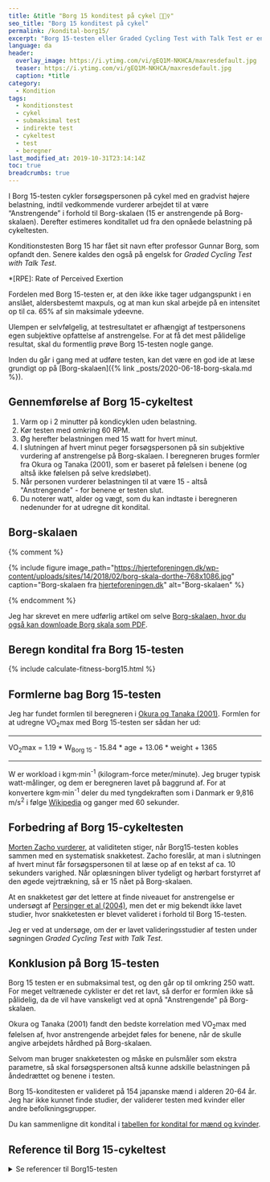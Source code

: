 ```yaml
---
title: &title "Borg 15 konditest på cykel 🚴🚴‍♀️"
seo_title: "Borg 15 konditest på cykel"
permalink: /kondital-borg15/
excerpt: "Borg 15-testen eller Graded Cycling Test with Talk Test er en submaksimal konditest på cykel, hvor forsøgspersonens kondital estimeres ud fra en test på en ergometercykel."
language: da
header:
  overlay_image: https://i.ytimg.com/vi/gEQ1M-NKHCA/maxresdefault.jpg
  teaser: https://i.ytimg.com/vi/gEQ1M-NKHCA/maxresdefault.jpg
  caption: *title
category:
  - Kondition
tags:
  - konditionstest
  - cykel
  - submaksimal test
  - indirekte test
  - cykeltest
  - test
  - beregner
last_modified_at: 2019-10-31T23:14:14Z
toc: true
breadcrumbs: true
---
```


I Borg 15-testen cykler forsøgspersonen på cykel med en gradvist højere belastning, indtil vedkommende vurderer arbejdet til at være “Anstrengende” i forhold til Borg-skalaen (15 er anstrengende på Borg-skalaen). Derefter estimeres konditallet ud fra den opnåede belastning på cykeltesten.

Konditionstesten Borg 15 har fået sit navn efter professor Gunnar Borg, som opfandt den. Senere kaldes den også på engelsk for _Graded Cycling Test with Talk Test_.

*[RPE]: Rate of Perceived Exertion

Fordelen med Borg 15-testen er, at den ikke ikke tager udgangspunkt i en anslået, aldersbestemt maxpuls, og at man kun skal arbejde på en intensitet op til ca. 65% af sin maksimale ydeevne.

Ulempen er selvfølgelig, at testresultatet er afhængigt af testpersonens egen subjektive opfattelse af anstrengelse. For at få det mest pålidelige resultat, skal du formentlig prøve Borg 15-testen nogle gange.

Inden du går i gang med at udføre testen, kan det være en god ide at læse grundigt op på [Borg-skalaen]({% link _posts/2020-06-18-borg-skala.md %}).

## Gennemførelse af Borg 15-cykeltest

1. Varm op i 2 minutter på kondicyklen uden belastning.
2. Kør testen med omkring 60 RPM.
3. Øg herefter belastningen med 15 watt for hvert minut.
4. I slutningen af hvert minut peger forsøgspersonen på sin subjektive vurdering af anstrengelse på Borg-skalaen. I beregneren bruges formler fra Okura og Tanaka (2001), som er baseret på følelsen i benene (og altså ikke følelsen på selve kredsløbet).
5. Når personen vurderer belastningen til at være 15 - altså "Anstrengende" - for benene er testen slut.
6. Du noterer watt, alder og vægt, som du kan indtaste i beregneren nedenunder for at udregne dit kondital.

## Borg-skalaen

{% comment %}

{% include figure image_path="https://hjerteforeningen.dk/wp-content/uploads/sites/14/2018/02/borg-skala-dorthe-768x1086.jpg" caption="Borg-skalaen fra [hjerteforeningen.dk](https://hjerteforeningen.dk)" alt="Borg-skalaen" %}

{% endcomment %}

Jeg har skrevet en mere udførlig artikel om selve [Borg-skalaen, hvor du også kan downloade Borg skala som PDF](/borg-skala/).

## Beregn kondital fra Borg 15-testen

{% include calculate-fitness-borg15.html %}

## Formlerne bag Borg 15-testen

Jeg har fundet formlen til beregneren i [Okura og Tanaka (2001)](https://doi.org/10.2114/jpa.20.255). Formlen for at udregne VO<sub>2</sub>max med Borg 15-testen ser sådan her ud:

***

VO<sub>2</sub>max = 1.19 * W<sub>Borg 15</sub> - 15.84 * age + 13.06 * weight + 1365

***

W er workload i kgm·min<sup>-1</sup> (kilogram-force meter/minute). Jeg bruger typisk watt-målinger, og dem er beregneren lavet på baggrund af. For at konvertere kgm·min<sup>-1</sup> deler du med tyngdekraften som i Danmark er 9,816 m/s<sup>2</sup> i følge [Wikipedia](https://da.wikipedia.org/wiki/Tyngdeacceleration) og ganger med 60 sekunder.

## Forbedring af Borg 15-cykeltesten

[Morten Zacho vurderer](https://www.motion-online.dk/borg-15-test/), at validiteten stiger, når Borg15-testen kobles sammen med en systematisk snakketest. Zacho foreslår, at man i slutningen af hvert minut får forsøgspersonen til at læse op af en tekst af ca. 10 sekunders varighed. Når oplæsningen bliver tydeligt og hørbart forstyrret af den øgede vejrtrækning, så er 15 nået på Borg-skalaen.

At en snakketest gør det lettere at finde niveauet for anstrengelse er undersøgt af [Persinger et al (2004)](https://pubmed.ncbi.nlm.nih.gov/15354048/), men det er mig bekendt ikke lavet studier, hvor snakketesten er blevet valideret i forhold til Borg 15-testen.

Jeg er ved at undersøge, om der er lavet valideringsstudier af testen under søgningen _Graded Cycling Test with Talk Test_.

## Konklusion på Borg 15-testen

Borg 15 testen er en submaksimal test, og den går op til omkring 250 watt. For meget veltrænede cyklister er det ret lavt, så derfor er formlen ikke så pålidelig, da de vil have vanskeligt ved at opnå "Anstrengende" på Borg-skalaen.

Okura og Tanaka (2001) fandt den bedste korrelation med VO<sub>2</sub>max med følelsen af, hvor anstrengende arbejdet føles for benene, når de skulle angive arbejdets hårdhed på Borg-skalaen.

Selvom man bruger snakketesten og måske en pulsmåler som ekstra parametre, så skal forsøgspersonen altså kunne adskille belastningen på åndedrættet og benene i testen.

Borg 15-konditesten er valideret på 154 japanske mænd i alderen 20-64 år. Jeg har ikke kunnet finde studier, der validerer testen med kvinder eller andre befolkningsgrupper.

Du kan sammenligne dit kondital i [tabellen for kondital for mænd og kvinder](/kondital/).

## Reference til Borg 15-cykeltest

<details markdown="1">
  <summary>Se referencer til Borg15-testen</summary>

- Okura, T., og K. Tanaka. 2001. “A Unique Method for Predicting Cardiorespiratory Fitness Using Rating of Perceived Exertion”. Journal of Physiological Anthropology and Applied Human Science 20 (5): 255–61. <https://doi.org/10.2114/jpa.20.255>.
- R, Persinger, Foster C, Gibson M, Fater Dc, og Porcari Jp. 2004. “Consistency of the Talk Test for Exercise Prescription”. Medicine and Science in Sports and Exercise. Med Sci Sports Exerc. september 2004. <https://pubmed.ncbi.nlm.nih.gov/15354048/>.
</details>
